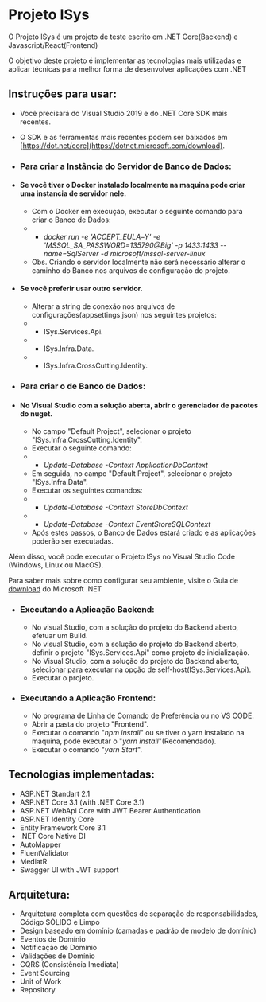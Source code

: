 Projeto ISys
=====================
O Projeto ISys é um projeto de teste escrito em .NET Core(Backend) e Javascript/React(Frontend)

O objetivo deste projeto é implementar as tecnologias mais utilizadas e aplicar técnicas para melhor forma de desenvolver aplicações com .NET


## Instruções para usar:
 - Você precisará do Visual Studio 2019 e do .NET Core SDK mais recentes.
 - O SDK e as ferramentas mais recentes podem ser baixados em [https://dot.net/core](https://dotnet.microsoft.com/download).
- ### Para criar a Instância do Servidor de Banco de Dados:
 - #### Se você tiver o Docker instalado localmente na maquina pode criar uma instancia de servidor nele.
    * Com o Docker em execução, executar o seguinte comando para criar o Banco de Dados:
    * - *docker run -e 'ACCEPT_EULA=Y' -e 'MSSQL_SA_PASSWORD=135790@Big' -p 1433:1433 --name=SqlServer -d microsoft/mssql-server-linux*
     * Obs. Criando o servidor localmente não será necessário alterar o caminho do Banco nos arquivos de configuração do projeto.
 - #### Se você preferir usar outro servidor.
    * Alterar a string de conexão nos arquivos de configurações(appsettings.json) nos seguintes projetos:
     - * ISys.Services.Api.
     - * ISys.Infra.Data.
     - * ISys.Infra.CrossCutting.Identity.
     
- ### Para criar o de Banco de Dados:
 - #### No Visual Studio com a solução aberta, abrir o gerenciador de pacotes do nuget.
    * No campo "Default Project", selecionar o projeto "ISys.Infra.CrossCutting.Identity".
    * Executar o seguinte comando:
     - * *Update-Database -Context ApplicationDbContext*
    * Em seguida, no campo "Default Project", selecionar o projeto "ISys.Infra.Data".
    * Executar os seguintes comandos:
     - * *Update-Database -Context StoreDbContext*
     - * *Update-Database -Context EventStoreSQLContext*
    * Após estes passos, o Banco de Dados estará criado e as aplicações poderão ser executadas.

Além disso, você pode executar o Projeto ISys no Visual Studio Code (Windows, Linux ou MacOS).

Para saber mais sobre como configurar seu ambiente, visite o Guia de [download](https://dotnet.microsoft.com/download) do Microsoft .NET

- ### Executando a Aplicação Backend:
  - No visual Studio, com a solução do projeto do Backend aberto, efetuar um Build.
  - No visual Studio, com a solução do projeto do Backend aberto, definir o projeto "ISys.Services.Api" como projeto de inicialização.
  - No Visual Studio, com a solução do projeto do Backend aberto, selecionar para executar na opção de self-host(ISys.Services.Api).
  - Executar o projeto.
- ### Executando a Aplicação Frontend:
  - No programa de Linha de Comando de Preferência ou no VS CODE.
  - Abrir a pasta do projeto "Frontend".
  - Executar o comando "*npm install*" ou se tiver o yarn instalado na maquina, pode executar o "*yarn install*"(Recomendado).
  - Executar o comando "*yarn Start*".

## Tecnologias implementadas:

- ASP.NET Standart 2.1
- ASP.NET Core 3.1 (with .NET Core 3.1)
- ASP.NET WebApi Core with JWT Bearer Authentication
- ASP.NET Identity Core
- Entity Framework Core 3.1
- .NET Core Native DI
- AutoMapper
- FluentValidator
- MediatR
- Swagger UI with JWT support

## Arquitetura:

- Arquitetura completa com questões de separação de responsabilidades, Código SÓLIDO e Limpo
- Design baseado em domínio (camadas e padrão de modelo de domínio)
- Eventos de Domínio
- Notificação de Domínio
- Validações de Domínio
- CQRS (Consistência Imediata)
- Event Sourcing
- Unit of Work
- Repository

